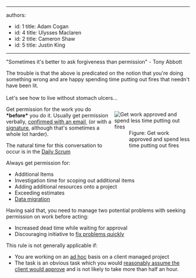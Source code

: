 

---
authors:
  - id: 1
    title: Adam Cogan
  - id: 4
    title: Ulysses Maclaren
  - id: 2
    title: Cameron Shaw
  - id: 5
    title: Justin King
---




<span class='intro'> <p>&quot;Sometimes it's better to ask forgiveness than permission&quot; - Tony Abbott</p>
<p>The trouble is that the above is predicated on the notion that you're doing something wrong and are happy spending time putting out fires that needn't have been lit.<br>&#160;<br>Let's see how to&#160;live without stomach ulcers... </p> </span>

<dl class="image" style="float&#58;right;clear&#58;right;width&#58;207px;"><dt>
      <img alt="Get work approved and spend less time putting out fires" src="/PublishingImages/SuccessfulProjects_PuttingOutFires.jpg" /> 
   </dt><dd>Figure&#58; Get work approved and spend less time putting out fires </dd></dl><p>Get permission for the work you do 
   <strong>*before*</strong> you do it. Usually get permission verbally, 
   <a href="/dones-do-you-send-yourself-emails">confirmed with an email&#160;</a> (or with a 
   <a href="/do-you-ask-clients-to-initial-your-work" shape="rect">signature</a>, ​although that's sometimes a whole lot harder). </p><p>The natural time for this conversation to occur is in the 
   <a href="/methodology-do-you-do-daily-scrums-(aka-stand-up-meetings)">Daily Scrum</a></p><p>Always get permission for&#58; </p><ul><li>Additional Items </li><li>Investigation time for scoping out additional items </li><li>Adding additional resources onto a project </li><li>Exceeding estimates</li><li>
      <a href="/do-you-perform-migration-procedures-with-an-approved-release-plan" shape="rect">Data migration</a> </li></ul><p>Having said that, you need to manage two potential problems with seeking permission on work before acting&#58; </p><ul><li>Increased dead time while waiting for approval </li><li>Discouraging initiative to 
      <a href="/do-you-fix-problems-quickly" shape="rect">fix problems&#160;quickly</a></li></ul><p>This rule is not generally applicable if&#58; </p><ul><li>You are working on an 
      <a href="/do-you-know-the-difference-between-ad-hoc-work-and-managed-work" shape="rect">ad hoc</a> basis on a&#160;client managed project </li><li>The task is an obvious task which you would 
      <a href="/approval-do-you-assume-necessary-tasks-will-get-approval" shape="rect">reasonably assume the client would approve</a> and is not likely to take more than half an hour. </li></ul>


